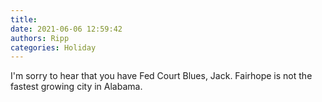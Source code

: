 ```yaml
---
title: 
date: 2021-06-06 12:59:42
authors: Ripp
categories: Holiday
---
```


 I'm sorry to hear that you have Fed Court Blues, Jack. Fairhope is not the fastest growing city in Alabama.